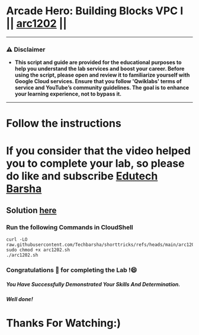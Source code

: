 # Arcade Hero: Building Blocks VPC I || [arc1202](https://www.cloudskillsboost.google/focuses/115693?parent=catalog) ||
---
### ⚠️ Disclaimer
- **This script and guide are provided for  the educational purposes to help you understand the lab services and boost your career. Before using the script, please open and review it to familiarize yourself with Google Cloud services. Ensure that you follow 'Qwiklabs' terms of service and YouTube’s community guidelines. The goal is to enhance your learning experience, not to bypass it.**
---
# Follow the instructions

# If you consider that the video helped you to complete your lab, so please do like and subscribe [Edutech Barsha](https://www.youtube.com/@edutechbarsha)
## Solution [here](https://youtu.be/dLoIeln1EYo)

### Run the following Commands in CloudShell

```
curl -LO raw.githubusercontent.com/Techbarsha/shorttricks/refs/heads/main/arc1202.sh
sudo chmod +x arc1202.sh
./arc1202.sh
```

### Congratulations 🎉 for completing the Lab !😄

##### *You Have Successfully Demonstrated Your Skills And Determination.*

#### *Well done!*

# Thanks For Watching:)

